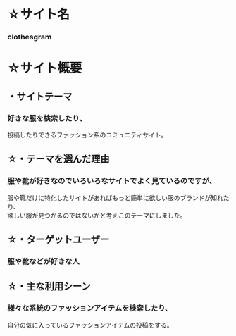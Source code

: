 
# ☆サイト名   
### clothesgram  

# ☆サイト概要    
## ・サイトテーマ  
### 好きな服を検索したり、  
投稿したりできるファッション系のコミュニティサイト。 

## ☆・テーマを選んだ理由    
### 服や靴が好きなのでいろいろなサイトでよく見ているのですが、    
服や靴だけに特化したサイトがあればもっと簡単に欲しい服のブランドが知れたり、  
欲しい服が見つかるのではないかと考えこのテーマにしました。  

## ☆・ターゲットユーザー  
### 服や靴などが好きな人   

## ☆・主な利用シーン  
### 様々な系統のファッションアイテムを検索したり、   
自分の気に入っているファッションアイテムの投稿をする。  


